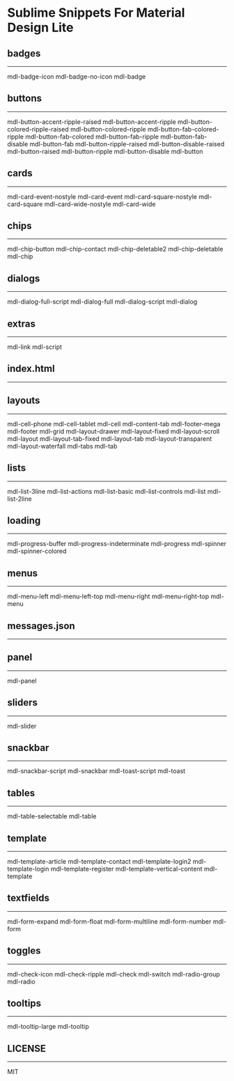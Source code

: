 # Sublime Snippets For Material Design Lite


## badges
-----------

mdl-badge-icon
mdl-badge-no-icon
mdl-badge

## buttons
-----------

mdl-button-accent-ripple-raised
mdl-button-accent-ripple
mdl-button-colored-ripple-raised
mdl-button-colored-ripple
mdl-button-fab-colored-ripple
mdl-button-fab-colored
mdl-button-fab-ripple
mdl-button-fab-disable
mdl-button-fab
mdl-button-ripple-raised
mdl-button-disable-raised
mdl-button-raised
mdl-button-ripple
mdl-button-disable
mdl-button

## cards
-----------

mdl-card-event-nostyle
mdl-card-event
mdl-card-square-nostyle
mdl-card-square
mdl-card-wide-nostyle
mdl-card-wide

## chips
-----------

mdl-chip-button
mdl-chip-contact
mdl-chip-deletable2
mdl-chip-deletable
mdl-chip

## dialogs
-----------

mdl-dialog-full-script
mdl-dialog-full
mdl-dialog-script
mdl-dialog

## extras
-----------

mdl-link
mdl-script

## index.html
-----------


## layouts
-----------

mdl-cell-phone
mdl-cell-tablet
mdl-cell
mdl-content-tab
mdl-footer-mega
mdl-footer
mdl-grid
mdl-layout-drawer
mdl-layout-fixed
mdl-layout-scroll
mdl-layout
mdl-layout-tab-fixed
mdl-layout-tab
mdl-layout-transparent
mdl-layout-waterfall
mdl-tabs
mdl-tab


## lists
-----------

mdl-list-3line
mdl-list-actions
mdl-list-basic
mdl-list-controls
mdl-list
mdl-list-2line

## loading
-----------

mdl-progress-buffer
mdl-progress-indeterminate
mdl-progress
mdl-spinner
mdl-spinner-colored

## menus
-----------

mdl-menu-left
mdl-menu-left-top
mdl-menu-right
mdl-menu-right-top
mdl-menu

## messages.json
-----------


## panel
-----------

mdl-panel


## sliders
-----------

mdl-slider

## snackbar
-----------

mdl-snackbar-script
mdl-snackbar
mdl-toast-script
mdl-toast

## tables
-----------

mdl-table-selectable
mdl-table

## template
-----------

mdl-template-article
mdl-template-contact
mdl-template-login2
mdl-template-login
mdl-template-register
mdl-template-vertical-content
mdl-template

## textfields
-----------

mdl-form-expand
mdl-form-float
mdl-form-multiline
mdl-form-number
mdl-form

## toggles
-----------

mdl-check-icon
mdl-check-ripple
mdl-check
mdl-switch
mdl-radio-group
mdl-radio

## tooltips
-----------

mdl-tooltip-large
mdl-tooltip



## LICENSE
-----------
MIT
